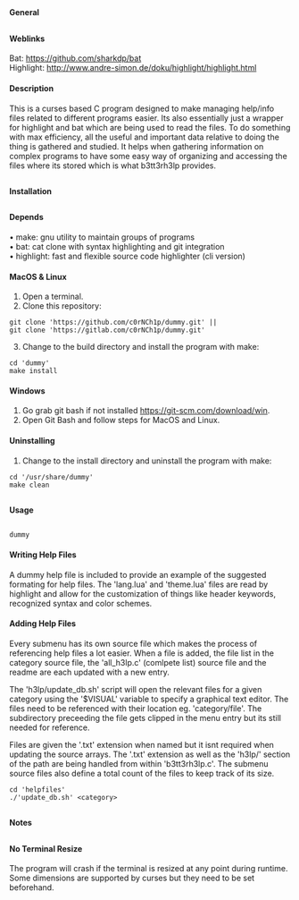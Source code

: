 ##
#### General
##

#### Weblinks

Bat: https://github.com/sharkdp/bat  
Highlight: http://www.andre-simon.de/doku/highlight/highlight.html

#### Description

This is a curses based C program designed to make managing help/info files related to
different programs easier. Its also essentially just a wrapper for highlight and bat which
are being used to read the files. To do something with max efficiency, all the useful and
important data relative to doing the thing is gathered and studied. It helps when
gathering information on complex programs to have some easy way of organizing and
accessing the files where its stored which is what b3tt3rh3lp provides.

##
#### Installation
##

#### Depends

• make: gnu utility to maintain groups of programs  
• bat: cat clone with syntax highlighting and git integration  
• highlight: fast and flexible source code highlighter (cli version)  

#### MacOS & Linux

1. Open a terminal.
2. Clone this repository:

```shell
git clone 'https://github.com/c0rNCh1p/dummy.git' ||
git clone 'https://gitlab.com/c0rNCh1p/dummy.git'
```

3. Change to the build directory and install the program with make:

```shell
cd 'dummy'
make install
```

#### Windows

1. Go grab git bash if not installed https://git-scm.com/download/win.
2. Open Git Bash and follow steps for MacOS and Linux.

#### Uninstalling

1. Change to the install directory and uninstall the program with make:

```shell
cd '/usr/share/dummy'
make clean
```

##
#### Usage
##

```shell
dummy
```

#### Writing Help Files

A dummy help file is included to provide an example of the suggested formating for help
files. The 'lang.lua' and 'theme.lua' files are read by highlight and allow for the 
customization of things like header keywords, recognized syntax and color schemes.

#### Adding Help Files

Every submenu has its own source file which makes the process of referencing help files a
lot easier. When a file is added, the file list in the category source file, the
'all_h3lp.c' (comlpete list) source file and the readme are each updated with a new entry.

The 'h3lp/update_db.sh' script will open the relevant files for a given category using the
'$VISUAL' variable to specify a graphical text editor. The files need to be referenced with their
location eg. 'category/file'. The subdirectory preceeding the file gets clipped in the menu entry
but its still needed for reference.

Files are given the '.txt' extension when named but it isnt required when updating the
source arrays. The '.txt' extension as well as the 'h3lp/' section of the path are being
handled from within 'b3tt3rh3lp.c'. The submenu source files also define a total count of
the files to keep track of its size.

```shell
cd 'helpfiles'
./'update_db.sh' <category>
```

##
#### Notes
##

#### No Terminal Resize

The program will crash if the terminal is resized at any point during runtime. Some
dimensions are supported by curses but they need to be set beforehand.

##
